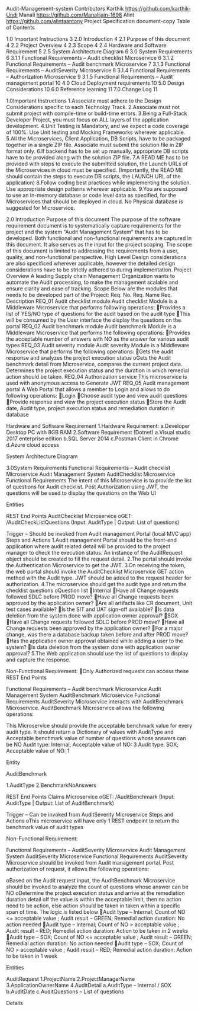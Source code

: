 Audit-Management-system
Contributors
Karthik https://github.com/karthik-Undi
Manali https://github.com/Manalijain-1698
Alint https://github.com/alintaantony
Project Specification document-copy
Table of Contents

1.0 Important Instructions 3 2.0 Introduction 4 2.1 Purpose of this document 4 2.2 Project Overview 4 2.3 Scope 4 2.4 Hardware and Software Requirement 5 2.5 System Architecture Diagram 6 3.0 System Requirements 6 3.1.1 Functional Requirements – Audit checklist Microservice 6 3.1.2 Functional Requirements – Audit benchmark Microservice 7 3.1.3 Functional Requirements – AuditSeverity Microservice 8 3.1.4 Functional Requirements – Authorization Microservice 9 3.1.5 Functional Requirements – Audit management portal 10 4.0 Cloud Deployment requirements 10 5.0 Design Considerations 10 6.0 Reference learning 11 7.0 Change Log 11

1.0Important Instructions 1.Associate must adhere to the Design Considerations specific to each Technolgy Track. 2.Associate must not submit project with compile-time or build-time errors. 3.Being a Full-Stack Developer Project, you must focus on ALL layers of the application development. 4.Unit Testing is Mandatory, and we expect a code coverage of 100%. Use Unit testing and Mocking Frameworks wherever applicable. 5.All the Microservices, Client Application, DB Scripts, have to be packaged together in a single ZIP file. Associate must submit the solution file in ZIP format only. 6.If backend has to be set up manually, appropriate DB scripts have to be provided along with the solution ZIP file. 7.A READ ME has to be provided with steps to execute the submitted solution, the Launch URLs of the Microservices in cloud must be specified. (Importantly, the READ ME should contain the steps to execute DB scripts, the LAUNCH URL of the application) 8.Follow coding best practices while implementing the solution. Use appropriate design patterns wherever applicable. 9.You are supposed to use an In-memory database or code level data as specified, for the Microservices that should be deployed in cloud. No Physical database is suggested for Microservice.

2.0 Introduction Purpose of this document The purpose of the software requirement document is to systematically capture requirements for the project and the system “Audit Management System” that has to be developed. Both functional and non-functional requirements are captured in this document. It also serves as the input for the project scoping. The scope of this document is limited to addressing the requirements from a user, quality, and non-functional perspective. High Level Design considerations are also specificed wherever applicable, however the detailed design considerations have to be strictly adhered to during implementation. Project Overview A leading Supply chain Management Organization wants to automate the Audit processing, to make the management scalable and ensure clarity and ease of tracking. Scope Below are the modules that needs to be developed part of the Project: Req. No. Req. Name Req. Description REQ_01 Audit checklist module Audit checklist Module is a Middleware Microservice that performs following operations: Provides a list of YES/NO type of questions for the audit based on the audit type This will be consumed by the User interface the display the questions on the portal REQ_02 Audit benchmark module Audit benchmark Module is a Middleware Microservice that performs the following operations: Provides the acceptable number of answers with NO as the answer for various audit types REQ_03 Audit severity module Audit severity Module is a Middleware Microservice that performs the following operations: Gets the audit response and analyzes the project execution status oGets the Audit benchmark detail from Microservice, compares the current project data. Determines the project execution status and the duration in which remedial action should be taken. REQ_04 Authorization service This microservice is used with anonymous access to Generate JWT REQ_05 Audit management portal A Web Portal that allows a member to Login and allows to do following operations: Login Choose audit type and view audit questions Provide response and view the project execution status Store the Audit date, Audit type, project execution status and remediation duration in database

Hardware and Software Requirement 1.Hardware Requirement: a.Developer Desktop PC with 8GB RAM 2.Software Requirement (Dotnet) a.Visual studio 2017 enterprise edition b.SQL Server 2014 c.Postman Client in Chrome d.Azure cloud access

System Architecture Diagram

3.0System Requirements Functional Requirements – Audit checklist Microservice Audit Management System AuditChecklist Microservice Functional Requirements The intent of this Microservice is to provide the list of questions for Audit checklist. Post Authorization using JWT, the questions will be used to display the questions on the Web UI

Entities

REST End Points AuditChecklist Microservice oGET: /AuditCheckListQuestions (Input: AuditType | Output: List of questions)

Trigger – Should be invoked from Audit management Portal (local MVC app) Steps and Actions 1.Audit management Portal should be the front-end application where audit related detail will be provided to the project manager to check the execution status. An instance of the AuditRequest object should be created to fill the request detail. 2.The portal should invoke the Authentication Microservice to get the JWT. 3.On receiving the token, the web portal should invoke the AuditChecklist Microservice GET action method with the Audit type. JWT should be added to the request header for authorization. 4.The microservice should get the audit type and return the checklist questions oQuestion list Internal Have all Change requests followed SDLC before PROD move? Have all Change requests been approved by the application owner? Are all artifacts like CR document, Unit test cases available? Is the SIT and UAT sign-off available? Is data deletion from the system done with application owner approval? SOX Have all Change requests followed SDLC before PROD move? Have all Change requests been approved by the application owner? For a major change, was there a database backup taken before and after PROD move? Has the application owner approval obtained while adding a user to the system? Is data deletion from the system done with application owner approval? 5.The Web application should use the list of questions to display and capture the response.

Non-Functional Requirement: Only Authorized requests can access these REST End Points

Functional Requirements – Audit benchmark Microservice Audit Management System AuditBenchmark Microservice Functional Requirements AuditSeverity Microservice interacts with AuditBenchmark Microservice. AuditBenchmark Microservice allows the following operations:

This Microservice should provide the acceptable benchmark value for every audit type. It should return a Dictionary of values with AuditType and Acceptable benchmark value of number of questions whose answers can be NO Audit type: Internal; Acceptable value of NO: 3 Audit type: SOX; Acceptable value of NO: 1

Entity

AuditBenchmark

1.AuditType 2.BenchmarkNoAnswers

REST End Points Claims Microservice oGET: /AuditBenchmark (Input: AuditType | Output: List of AuditBenchmark)

Trigger – Can be invoked from AuditSeverity Microservice Steps and Actions oThis microservice will have only 1 REST endpoint to return the benchmark value of audit types

Non-Functional Requirement:

Functional Requirements – AuditSeverity Microservice Audit Management System AuditSeverity Microservice Functional Requirements AuditSeverity Microservice should be invoked from Audit management portal. Post authorization of request, it allows the following operations:

oBased on the Audit request input, the AuditBenchmark Microservice should be invoked to analyze the count of questions whose answer can be NO oDetermine the project execution status and arrive at the remediation duration detail oIf the value is within the acceptable limit, then no action need to be action, else action should be taken in taken within a specific span of time. The logic is listed below Audit type – Internal; Count of NO <= acceptable value ; Audit result – GREEN; Remedial action duration: No action needed Audit type – Internal; Count of NO > acceptable value ; Audit result – RED; Remedial action duration: Action to be taken in 2 weeks Audit type – SOX; Count of NO <= acceptable value ; Audit result – GREEN; Remedial action duration: No action needed Audit type – SOX; Count of NO > acceptable value ; Audit result – RED; Remedial action duration: Action to be taken in 1 week

Entities

AuditRequest 1.ProjectName 2.ProjectManagerName 3.ApplicationOwnerName 4.AuditDetail a.AuditType – Internal / SOX b.AuditDate c.AuditQuestions – List of questions

Details
